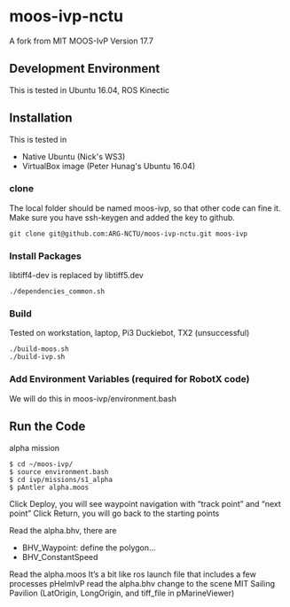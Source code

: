 # moos-ivp-nctu
A fork from MIT MOOS-IvP Version 17.7

## Development Environment

This is tested in Ubuntu 16.04, ROS Kinectic

## Installation

This is tested in 
* Native Ubuntu (Nick's WS3)
* VirtualBox image (Peter Hunag's Ubuntu 16.04)

### clone
The local folder should be named moos-ivp, so that other code can fine it.
Make sure you have ssh-keygen and added the key to github.
```
git clone git@github.com:ARG-NCTU/moos-ivp-nctu.git moos-ivp
```

### Install Packages
libtiff4-dev is replaced by libtiff5.dev

```
./dependencies_common.sh
```

### Build

Tested on workstation, laptop, Pi3 Duckiebot, TX2 (unsuccessful)
```
./build-moos.sh
./build-ivp.sh
```

### Add Environment Variables (required for RobotX code)

We will do this in moos-ivp/environment.bash

## Run the Code

alpha mission
```
$ cd ~/moos-ivp/
$ source environment.bash 
$ cd ivp/missions/s1_alpha
$ pAntler alpha.moos
```

Click Deploy, you will see waypoint navigation with “track point” and “next point”
Click Return, you will go back to the starting points

Read the alpha.bhv, there are
* BHV_Waypoint: define the polygon...
* BHV_ConstantSpeed

Read the alpha.moos
It’s a bit like ros launch file that includes a few processes
pHelmIvP read the alpha.bhv
change to the scene MIT Sailing Pavilion (LatOrigin, LongOrigin, and tiff_file in pMarineViewer)


